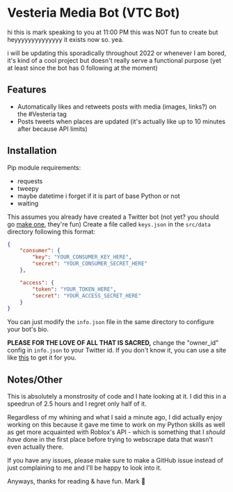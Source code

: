 # Vesteria Media Bot (VTC Bot)
hi this is mark speaking to you at 11:00 PM
this was NOT fun to create but heyyyyyyyyyyyyyy it exists now so. yea.

i will be updating this sporadically throughout 2022 or whenever I am bored, it's kind of a cool project but doesn't really serve a functional purpose (yet at least since the bot has 0 following at the moment)

## Features

- Automatically likes and retweets posts with media (images, links?) on the #Vesteria tag
- Posts tweets when places are updated (it's actually like up to 10 minutes after because API limits)

## Installation

Pip module requirements:

- requests
- tweepy
- maybe datetime i forget if it is part of base Python or not
- waiting

This assumes you already have created a Twitter bot (not yet? you should go [make one](https://developer.twitter.com/en), they're fun)
Create a file called `keys.json` in the `src/data` directory following this format:

```json
{
    "consumer": {
        "key": "YOUR_CONSUMER_KEY_HERE",
        "secret": "YOUR_CONSUMER_SECRET_HERE"
    },

    "access": {
        "token": "YOUR_TOKEN_HERE",
        "secret": "YOUR_ACCESS_SECRET_HERE"
    }
}
```

You can just modify the `info.json` file in the same directory to configure your bot's bio.

**PLEASE FOR THE LOVE OF ALL THAT IS SACRED,** change the "owner_id" config in `info.json` to your Twitter id. If you don't know it, you can use a site like [this](https://tweeterid.com/) to get it for you.
## Notes/Other

This is absolutely a monstrosity of code and I hate looking at it. I did this in a speedrun of 2.5 hours and I regret only half of it.

Regardless of my whining and what I said a minute ago, I did actually enjoy working on this because it gave me time to work on my Python skills as well as get more acquainted with Roblox's API - which is something that I *should have* done in the first place before trying to webscrape data that wasn't even actually there.

If you have any issues, please make sure to make a GitHub issue instead of just complaining to me and I'll be happy to look into it.

Anyways, thanks for reading & have fun.
Mark 👋
